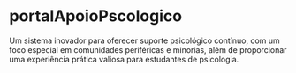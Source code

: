 # portalApoioPscologico
Um sistema inovador para oferecer suporte psicológico contínuo, com um foco especial em comunidades periféricas e minorias, além de proporcionar uma experiência prática valiosa para estudantes de psicologia.

